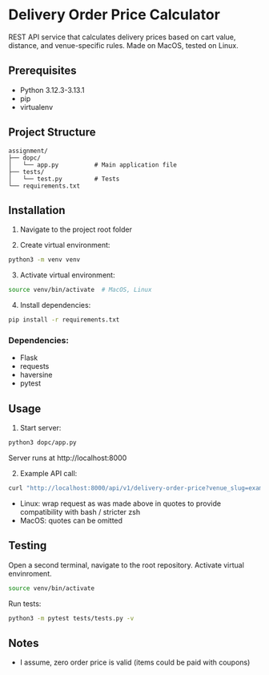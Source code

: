# Delivery Order Price Calculator

REST API service that calculates delivery prices based on cart value, distance, and venue-specific rules.
Made on MacOS, tested on Linux.

## Prerequisites

- Python 3.12.3-3.13.1
- pip
- virtualenv


## Project Structure
```
assignment/
├── dopc/
│   └── app.py          # Main application file
├── tests/
│   └── test.py         # Tests
└── requirements.txt
```

## Installation

1. Navigate to the project root folder

2. Create virtual environment:
```bash
python3 -m venv venv
```

3. Activate virtual environment:
```bash
source venv/bin/activate  # MacOS, Linux
```

4. Install dependencies:
```bash
pip install -r requirements.txt
```

### Dependencies:
- Flask
- requests
- haversine
- pytest

## Usage

1. Start server:
```bash
python3 dopc/app.py
```
Server runs at http://localhost:8000

2. Example API call:
```bash
curl "http://localhost:8000/api/v1/delivery-order-price?venue_slug=example&cart_value=1000&user_lat=60.1699&user_lon=24.9384"
```
- Linux: wrap request as was made above in quotes to provide compatibility with bash / stricter zsh
- MacOS: quotes can be omitted

## Testing

Open a second terminal, navigate to the root repository.
Activate virtual envinroment.
```bash
source venv/bin/activate
```
Run tests:
```bash
python3 -m pytest tests/tests.py -v
```

## Notes
- I assume, zero order price is valid (items could be paid with coupons)